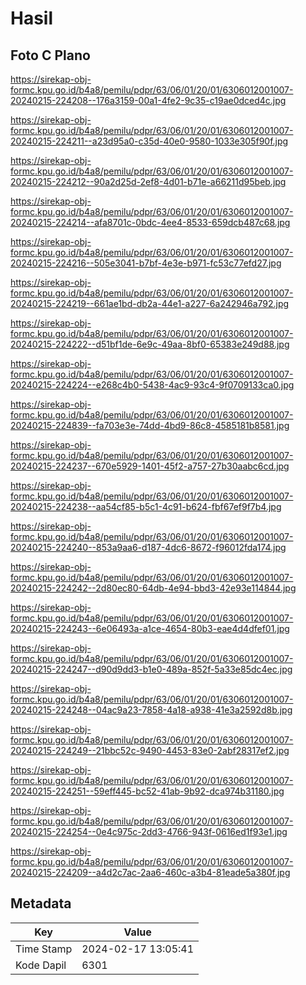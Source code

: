 # Hasil

## Foto C Plano

https://sirekap-obj-formc.kpu.go.id/b4a8/pemilu/pdpr/63/06/01/20/01/6306012001007-20240215-224208--176a3159-00a1-4fe2-9c35-c19ae0dced4c.jpg

https://sirekap-obj-formc.kpu.go.id/b4a8/pemilu/pdpr/63/06/01/20/01/6306012001007-20240215-224211--a23d95a0-c35d-40e0-9580-1033e305f90f.jpg

https://sirekap-obj-formc.kpu.go.id/b4a8/pemilu/pdpr/63/06/01/20/01/6306012001007-20240215-224212--90a2d25d-2ef8-4d01-b71e-a66211d95beb.jpg

https://sirekap-obj-formc.kpu.go.id/b4a8/pemilu/pdpr/63/06/01/20/01/6306012001007-20240215-224214--afa8701c-0bdc-4ee4-8533-659dcb487c68.jpg

https://sirekap-obj-formc.kpu.go.id/b4a8/pemilu/pdpr/63/06/01/20/01/6306012001007-20240215-224216--505e3041-b7bf-4e3e-b971-fc53c77efd27.jpg

https://sirekap-obj-formc.kpu.go.id/b4a8/pemilu/pdpr/63/06/01/20/01/6306012001007-20240215-224219--661ae1bd-db2a-44e1-a227-6a242946a792.jpg

https://sirekap-obj-formc.kpu.go.id/b4a8/pemilu/pdpr/63/06/01/20/01/6306012001007-20240215-224222--d51bf1de-6e9c-49aa-8bf0-65383e249d88.jpg

https://sirekap-obj-formc.kpu.go.id/b4a8/pemilu/pdpr/63/06/01/20/01/6306012001007-20240215-224224--e268c4b0-5438-4ac9-93c4-9f0709133ca0.jpg

https://sirekap-obj-formc.kpu.go.id/b4a8/pemilu/pdpr/63/06/01/20/01/6306012001007-20240215-224839--fa703e3e-74dd-4bd9-86c8-4585181b8581.jpg

https://sirekap-obj-formc.kpu.go.id/b4a8/pemilu/pdpr/63/06/01/20/01/6306012001007-20240215-224237--670e5929-1401-45f2-a757-27b30aabc6cd.jpg

https://sirekap-obj-formc.kpu.go.id/b4a8/pemilu/pdpr/63/06/01/20/01/6306012001007-20240215-224238--aa54cf85-b5c1-4c91-b624-fbf67ef9f7b4.jpg

https://sirekap-obj-formc.kpu.go.id/b4a8/pemilu/pdpr/63/06/01/20/01/6306012001007-20240215-224240--853a9aa6-d187-4dc6-8672-f96012fda174.jpg

https://sirekap-obj-formc.kpu.go.id/b4a8/pemilu/pdpr/63/06/01/20/01/6306012001007-20240215-224242--2d80ec80-64db-4e94-bbd3-42e93e114844.jpg

https://sirekap-obj-formc.kpu.go.id/b4a8/pemilu/pdpr/63/06/01/20/01/6306012001007-20240215-224243--6e06493a-a1ce-4654-80b3-eae4d4dfef01.jpg

https://sirekap-obj-formc.kpu.go.id/b4a8/pemilu/pdpr/63/06/01/20/01/6306012001007-20240215-224247--d90d9dd3-b1e0-489a-852f-5a33e85dc4ec.jpg

https://sirekap-obj-formc.kpu.go.id/b4a8/pemilu/pdpr/63/06/01/20/01/6306012001007-20240215-224248--04ac9a23-7858-4a18-a938-41e3a2592d8b.jpg

https://sirekap-obj-formc.kpu.go.id/b4a8/pemilu/pdpr/63/06/01/20/01/6306012001007-20240215-224249--21bbc52c-9490-4453-83e0-2abf28317ef2.jpg

https://sirekap-obj-formc.kpu.go.id/b4a8/pemilu/pdpr/63/06/01/20/01/6306012001007-20240215-224251--59eff445-bc52-41ab-9b92-dca974b31180.jpg

https://sirekap-obj-formc.kpu.go.id/b4a8/pemilu/pdpr/63/06/01/20/01/6306012001007-20240215-224254--0e4c975c-2dd3-4766-943f-0616ed1f93e1.jpg

https://sirekap-obj-formc.kpu.go.id/b4a8/pemilu/pdpr/63/06/01/20/01/6306012001007-20240215-224209--a4d2c7ac-2aa6-460c-a3b4-81eade5a380f.jpg


## Metadata

| Key        | Value               |
| ---------- | ------------------- |
| Time Stamp | 2024-02-17 13:05:41 |
| Kode Dapil | 6301                |



